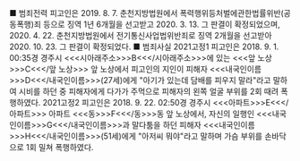 ■ 범죄전력
피고인은 2019. 8. 7. 춘천지방법원에서 폭력행위등처벌에관한법률위반(공동폭행)죄 등으로 징역 1년 6개월을 선고받고 2020. 3. 13. 그 판결이 확정되었으며, 2020. 4. 22. 춘천지방법원에서 전기통신사업법위반죄로 징역 2개월을 선고받아 2020. 10. 23. 그 판결이 확정되었다.
■ 범죄사실
2021고정1
피고인은 2018. 9. 1. 00:35경 경주시 <<<시아래주소>>>B<<</시아래주소>>>에 있는 <<<앞 노상>>>C<<</앞 노상>>> 앞 노상에서 피고인의 지인이 피해자 <<<내국인이름>>>D<<</내국인이름>>>(27세)에게 "아기가 있는데 담배를 피우지 말라"라고 말하여 시비를 하던 중 피해자에게 다가가 주먹으로 피해자의 왼쪽 얼굴 부위를 2회 때려 폭행하였다.
2021고정2
피고인은 2018. 9. 22. 02:50경 경주시 <<<아파트>>>E<<</아파트>>> 아파트 <<<동>>>F<<</동>>>동 앞 노상에서, 자신의 일행인 <<<내국인이름>>>G<<</내국인이름>>>과 말다툼을 하던 피해자 <<<내국인이름>>>H<<</내국인이름>>>(51세)에게 "아저씨 뭐야"라고 말하며 가슴 부위를 손바닥으로 1회 밀쳐 폭행하였다.